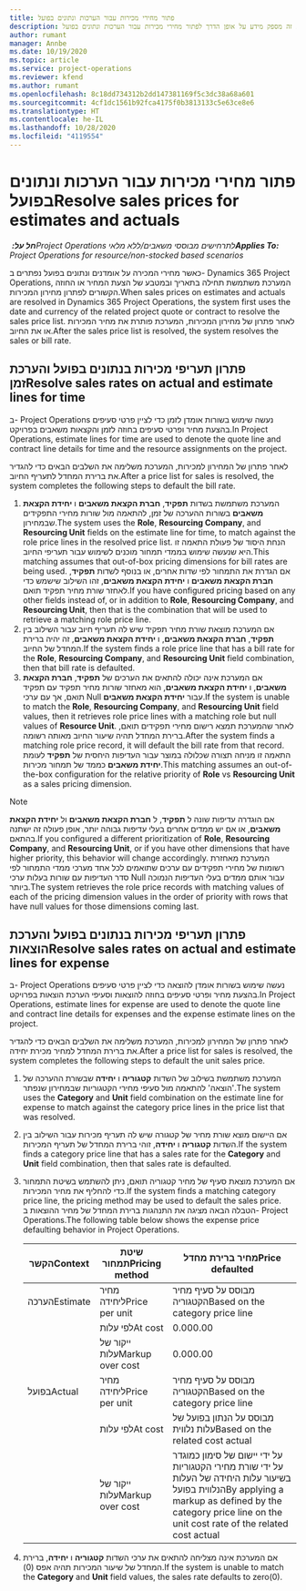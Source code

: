 ```yaml
---
title: פתור מחירי מכירות עבור הערכות ונתונים בפועל
description: נושא זה מספק מידע על אופן הדרך לפתור מחירי מכירות עבור הערכות ונתונים בפועל.
author: rumant
manager: Annbe
ms.date: 10/19/2020
ms.topic: article
ms.service: project-operations
ms.reviewer: kfend
ms.author: rumant
ms.openlocfilehash: 8c18dd734312b2dd147381169f5c3dc38a68a601
ms.sourcegitcommit: 4cf1dc1561b92fca4175f0b3813133c5e63ce8e6
ms.translationtype: HT
ms.contentlocale: he-IL
ms.lasthandoff: 10/28/2020
ms.locfileid: "4119554"
---
```

# <a name="resolve-sales-prices-for-estimates-and-actuals"></a><span data-ttu-id="fe3f9-103">פתור מחירי מכירות עבור הערכות ונתונים בפועל</span><span class="sxs-lookup"><span data-stu-id="fe3f9-103">Resolve sales prices for estimates and actuals</span></span>

<span data-ttu-id="fe3f9-104">_**חל על:** ‏Project Operations לתרחישים מבוססי משאבים/ללא מלאי_</span><span class="sxs-lookup"><span data-stu-id="fe3f9-104">_**Applies To:** Project Operations for resource/non-stocked based scenarios_</span></span>

<span data-ttu-id="fe3f9-105">כאשר מחירי המכירה על אומדנים ונתונים בפועל נפתרים ב- Dynamics 365 Project Operations, המערכת משתמשת תחילה בתאריך ובמטבע של הצעת המחיר או החוזה הקשורים לפתרון מחירון המכירות.</span><span class="sxs-lookup"><span data-stu-id="fe3f9-105">When sales prices on estimates and actuals are resolved in Dynamics 365 Project Operations, the system first uses the date and currency of the related project quote or contract to resolve the sales price list.</span></span> <span data-ttu-id="fe3f9-106">לאחר פתרון של מחירון המכירות, המערכת פותרת את מחיר המכירות או את החיוב.</span><span class="sxs-lookup"><span data-stu-id="fe3f9-106">After the sales price list is resolved, the system resolves the sales or bill rate.</span></span>

## <a name="resolve-sales-rates-on-actual-and-estimate-lines-for-time"></a><span data-ttu-id="fe3f9-107">פתרון תעריפי מכירות בנתונים בפועל והערכת זמן</span><span class="sxs-lookup"><span data-stu-id="fe3f9-107">Resolve sales rates on actual and estimate lines for time</span></span>

<span data-ttu-id="fe3f9-108">ב- Project Operations נעשה שימוש בשורות אומדן לזמן כדי לציין פרטי סעיפים בהצעת מחיר ופרטי סעיפים בחוזה לזמן והקצאות משאבים בפרויקט.</span><span class="sxs-lookup"><span data-stu-id="fe3f9-108">In Project Operations, estimate lines for time are used to denote the quote line and contract line details for time and the resource assignments on the project.</span></span>

<span data-ttu-id="fe3f9-109">לאחר פתרון של המחירון למכירות, המערכת משלימה את השלבים הבאים כדי להגדיר את ברירת המחדל לתעריף החיוב.</span><span class="sxs-lookup"><span data-stu-id="fe3f9-109">After a price list for sales is resolved, the system completes the following steps to default the bill rate.</span></span>

1. <span data-ttu-id="fe3f9-110">המערכת משתמשת בשדות **תפקיד**, **חברת הקצאת משאבים** ו **יחידת הקצאת משאבים** בשורות ההערכה של זמן, להתאמה מול שורות מחירי התפקידים שבמחירון.</span><span class="sxs-lookup"><span data-stu-id="fe3f9-110">The system uses the **Role**, **Resourcing Company**, and **Resourcing Unit** fields on the estimate line for time, to match against the role price lines in the resolved price list.</span></span> <span data-ttu-id="fe3f9-111">הנחת היסוד של פעולת התאמה זו היא שנעשה שימוש בממדי תמחור מוכנים לשימוש עבור תעריפי החיוב.</span><span class="sxs-lookup"><span data-stu-id="fe3f9-111">This matching assumes that out-of-box pricing dimensions for bill rates are being used.</span></span> <span data-ttu-id="fe3f9-112">אם הגדרת את התמחור לפי שדות אחרים, או בנוסף לשדות **תפקיד**, **חברת הקצאת משאבים** ו **יחידת הקצאת משאבים**, זהו השילוב שישמש כדי לאחזר שורת מחיר תפקיד תואם.</span><span class="sxs-lookup"><span data-stu-id="fe3f9-112">If you have configured pricing based on any other fields instead of, or in addition to **Role**, **Resourcing Company**, and **Resourcing Unit**, then that is the combination that will be used to retrieve a matching role price line.</span></span>
2. <span data-ttu-id="fe3f9-113">אם המערכת מוצאת שורת מחיר תפקיד שיש לה תעריף חיוב עבור השילוב בין **תפקיד**, **חברת הקצאת משאבים**, ו **יחידת הקצאת משאבים**, זה יהיה ברירת המחדל של החיוב.</span><span class="sxs-lookup"><span data-stu-id="fe3f9-113">If the system finds a role price line that has a bill rate for the **Role**, **Resourcing Company**, and **Resourcing Unit** field combination, then that bill rate is defaulted.</span></span>
3. <span data-ttu-id="fe3f9-114">אם המערכת אינה יכולה להתאים את הערכים של **תפקיד**, **חברת הקצאת משאבים**, ו **יחידת הקצאת משאבים**, הוא מאחזר שורות מחיר תפקיד עם תפקיד תואם, אך עם ערכי Null עבור **יחידת הקצאת משאבים**.</span><span class="sxs-lookup"><span data-stu-id="fe3f9-114">If the system is unable to match the **Role**, **Resourcing Company**, and **Resourcing Unit** field values, then it retrieves role price lines with a matching role but null values of **Resource Unit**.</span></span> <span data-ttu-id="fe3f9-115">לאחר שהמערכת תמצא רישום מחירי תפקידים תואם, ברירת המחדל תהיה שיעור החיוב מאותה רשומה.</span><span class="sxs-lookup"><span data-stu-id="fe3f9-115">After the system finds a matching role price record, it will default the bill rate from that record.</span></span> <span data-ttu-id="fe3f9-116">התאמה זו מניחה תצורה שכלולה במוצר עבור העדיפות היחסית של **תפקיד** לעומת **יחידת משאבים** כממד של תמחור מכירות.</span><span class="sxs-lookup"><span data-stu-id="fe3f9-116">This matching assumes an out-of-the-box configuration for the relative priority of **Role** vs **Resourcing Unit** as a sales pricing dimension.</span></span>

> [!NOTE]
> <span data-ttu-id="fe3f9-117">אם הוגדרה עדיפות שונה ל **תפקיד**, ל **חברת הקצאת משאבים** ול **יחידת הקצאת משאבים**, או אם יש ממדים אחרים בעלי עדיפות גבוהה יותר, אופן פעולה זה ישתנה בהתאם.</span><span class="sxs-lookup"><span data-stu-id="fe3f9-117">If you configured a different prioritization of **Role**, **Resourcing Company**, and **Resourcing Unit**, or if you have other dimensions that have higher priority, this behavior will change accordingly.</span></span> <span data-ttu-id="fe3f9-118">המערכת מאחזרת רשומות של מחירי תפקידים עם ערכים שתואמים לכל אחד מערכי ממדי התמחור לפי סדר העדיפות עם שורות בעלות ערכי Null עבור אותם ממדים בעלי העדיפות הנמוכה ביותר.</span><span class="sxs-lookup"><span data-stu-id="fe3f9-118">The system retrieves the role price records with matching values of each of the pricing dimension values in the order of priority with rows that have null values for those dimensions coming last.</span></span>

## <a name="resolve-sales-rates-on-actual-and-estimate-lines-for-expense"></a><span data-ttu-id="fe3f9-119">פתרון תעריפי מכירות בנתונים בפועל והערכת הוצאות</span><span class="sxs-lookup"><span data-stu-id="fe3f9-119">Resolve sales rates on actual and estimate lines for expense</span></span>

<span data-ttu-id="fe3f9-120">ב- Project Operations נעשה שימוש בשורות אומדן להוצאה כדי לציין פרטי סעיפים בהצעת מחיר ופרטי סעיפים בחוזה להוצאות וסעיפי הערכת הוצאות בפרויקט.</span><span class="sxs-lookup"><span data-stu-id="fe3f9-120">In Project Operations, estimate lines for expense are used to denote the quote line and contract line details for expenses and the expense estimate lines on the project.</span></span>

<span data-ttu-id="fe3f9-121">לאחר פתרון של המחירון למכירות, המערכת משלימה את השלבים הבאים כדי להגדיר את ברירת המחדל למחיר מכירת יחידה.</span><span class="sxs-lookup"><span data-stu-id="fe3f9-121">After a price list for sales is resolved, the system completes the following steps to default the unit sales price.</span></span>

1. <span data-ttu-id="fe3f9-122">המערכת משתמשת בשילוב של השדות **קטגוריה** ו **יחידה** שבשורת ההערכה של 'הוצאה' להתאמה מול סעיפי מחירי הקטגוריות שבמחירון שנפתר.</span><span class="sxs-lookup"><span data-stu-id="fe3f9-122">The system uses the **Category** and **Unit** field combination on the estimate line for expense to match against the category price lines in the price list that was resolved.</span></span>
2. <span data-ttu-id="fe3f9-123">אם היישום מוצא שורת מחיר של קטגורה שיש לה תעריף מכירות עבור השילוב בין השדות **קטגוריה** ו **יחידה**, זוהי ברירת המחדל של תעריף המכירות.</span><span class="sxs-lookup"><span data-stu-id="fe3f9-123">If the system finds a category price line that has a sales rate for the **Category** and **Unit** field combination, then that sales rate is defaulted.</span></span>
3. <span data-ttu-id="fe3f9-124">אם המערכת מוצאת סעיף של מחיר קטגוריה תואם, ניתן להשתמש בשיטת התמחור כדי להחליף את מחיר המכירות.</span><span class="sxs-lookup"><span data-stu-id="fe3f9-124">If the system finds a matching category price line, the pricing method may be used to default the sales price.</span></span> <span data-ttu-id="fe3f9-125">הטבלה הבאה מציגה את התנהגות ברירת המחדל של מחיר ההוצאות ב- Project Operations.</span><span class="sxs-lookup"><span data-stu-id="fe3f9-125">The following table below shows the expense price defaulting behavior in Project Operations.</span></span>

    | <span data-ttu-id="fe3f9-126">הקשר</span><span class="sxs-lookup"><span data-stu-id="fe3f9-126">Context</span></span> | <span data-ttu-id="fe3f9-127">שיטת תמחור</span><span class="sxs-lookup"><span data-stu-id="fe3f9-127">Pricing method</span></span> | <span data-ttu-id="fe3f9-128">מחיר ברירת מחדל</span><span class="sxs-lookup"><span data-stu-id="fe3f9-128">Price defaulted</span></span> |
    | --- | --- | --- |
    | <span data-ttu-id="fe3f9-129">הערכה</span><span class="sxs-lookup"><span data-stu-id="fe3f9-129">Estimate</span></span> | <span data-ttu-id="fe3f9-130">מחיר ליחידה</span><span class="sxs-lookup"><span data-stu-id="fe3f9-130">Price per unit</span></span> | <span data-ttu-id="fe3f9-131">מבוסס על סעיף מחיר הקטגוריה</span><span class="sxs-lookup"><span data-stu-id="fe3f9-131">Based on the category price line</span></span> |
    | &nbsp; | <span data-ttu-id="fe3f9-132">לפי עלות</span><span class="sxs-lookup"><span data-stu-id="fe3f9-132">At cost</span></span> | <span data-ttu-id="fe3f9-133">0.00</span><span class="sxs-lookup"><span data-stu-id="fe3f9-133">0.00</span></span> |
    | &nbsp; | <span data-ttu-id="fe3f9-134">ייקור של עלות</span><span class="sxs-lookup"><span data-stu-id="fe3f9-134">Markup over cost</span></span> | <span data-ttu-id="fe3f9-135">0.00</span><span class="sxs-lookup"><span data-stu-id="fe3f9-135">0.00</span></span> |
    | <span data-ttu-id="fe3f9-136">בפועל</span><span class="sxs-lookup"><span data-stu-id="fe3f9-136">Actual</span></span> | <span data-ttu-id="fe3f9-137">מחיר ליחידה</span><span class="sxs-lookup"><span data-stu-id="fe3f9-137">Price per unit</span></span> | <span data-ttu-id="fe3f9-138">מבוסס על סעיף מחיר הקטגוריה</span><span class="sxs-lookup"><span data-stu-id="fe3f9-138">Based on the category price line</span></span> |
    | &nbsp; | <span data-ttu-id="fe3f9-139">לפי עלות</span><span class="sxs-lookup"><span data-stu-id="fe3f9-139">At cost</span></span> | <span data-ttu-id="fe3f9-140">מבוסס על הנתון בפועל של עלות נלווית</span><span class="sxs-lookup"><span data-stu-id="fe3f9-140">Based on the related cost actual</span></span> |
    | &nbsp; | <span data-ttu-id="fe3f9-141">ייקור של עלות</span><span class="sxs-lookup"><span data-stu-id="fe3f9-141">Markup over cost</span></span> | <span data-ttu-id="fe3f9-142">על ידי יישום של סימון כמוגדר על ידי שורת מחירי הקטגוריות בשיעור עלות היחידה של העלות הנלווית בפועל</span><span class="sxs-lookup"><span data-stu-id="fe3f9-142">By applying a markup as defined by the category price line on the unit cost rate of the related cost actual</span></span> |

4. <span data-ttu-id="fe3f9-143">אם המערכת אינה מצליחה להתאים את ערכי השדות **קטגוריה** ו **יחידה**, ברירת המחדל של שיעור המכירות תהיה אפס (0).</span><span class="sxs-lookup"><span data-stu-id="fe3f9-143">If the system is unable to match the **Category** and **Unit** field values, the sales rate defaults to zero(0).</span></span>
